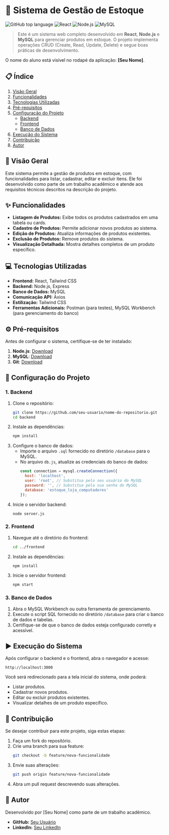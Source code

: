 # 🛒 Sistema de Gestão de Estoque

![GitHub top language](https://img.shields.io/badge/Language-JavaScript-blue) ![React](https://img.shields.io/badge/React-18.x-blueviolet) ![Node.js](https://img.shields.io/badge/Node.js-16.x-green) ![MySQL](https://img.shields.io/badge/MySQL-8.x-yellow)

> Este é um sistema web completo desenvolvido em **React**, **Node.js** e **MySQL** para gerenciar produtos em estoque. O projeto implementa operações CRUD (Create, Read, Update, Delete) e segue boas práticas de desenvolvimento.

O nome do aluno está visível no rodapé da aplicação: **[Seu Nome]**.

## 📋 Índice

1. [Visão Geral](#visão-geral)
2. [Funcionalidades](#funcionalidades)
3. [Tecnologias Utilizadas](#tecnologias-utilizadas)
4. [Pré-requisitos](#pré-requisitos)
5. [Configuração do Projeto](#configuração-do-projeto)
   - [Backend](#backend)
   - [Frontend](#frontend)
   - [Banco de Dados](#banco-de-dados)
6. [Execução do Sistema](#execução-do-sistema)
7. [Contribuição](#contribuição)
8. [Autor](#autor)

## 🌟 Visão Geral

Este sistema permite a gestão de produtos em estoque, com funcionalidades para listar, cadastrar, editar e excluir itens. Ele foi desenvolvido como parte de um trabalho acadêmico e atende aos requisitos técnicos descritos na descrição do projeto.

## ✨ Funcionalidades

- **Listagem de Produtos:** Exibe todos os produtos cadastrados em uma tabela ou cards.
- **Cadastro de Produtos:** Permite adicionar novos produtos ao sistema.
- **Edição de Produtos:** Atualiza informações de produtos existentes.
- **Exclusão de Produtos:** Remove produtos do sistema.
- **Visualização Detalhada:** Mostra detalhes completos de um produto específico.

## 💻 Tecnologias Utilizadas

- **Frontend:** React, Tailwind CSS
- **Backend:** Node.js, Express
- **Banco de Dados:** MySQL
- **Comunicação API:** Axios
- **Estilização:** Tailwind CSS
- **Ferramentas Adicionais:** Postman (para testes), MySQL Workbench (para gerenciamento do banco)

## ⚙️ Pré-requisitos

Antes de configurar o sistema, certifique-se de ter instalado:

1. **Node.js**: [Download](https://nodejs.org/en/download/)
2. **MySQL**: [Download](https://dev.mysql.com/downloads/installer/)
3. **Git**: [Download](https://git-scm.com/downloads)

## 🚀 Configuração do Projeto

### 1. Backend

1. Clone o repositório:
   ```bash
   git clone https://github.com/seu-usuario/nome-do-repositorio.git
   cd backend
   ```
2. Instale as dependências:
   ```bash
   npm install
   ```
3. Configure o banco de dados:
   - Importe o arquivo `.sql` fornecido no diretório `/database` para o MySQL.
   - No arquivo `db.js`, atualize as credenciais do banco de dados:
     ```javascript
     const connection = mysql.createConnection({
       host: 'localhost',
       user: 'root', // Substitua pelo seu usuário do MySQL
       password: '', // Substitua pela sua senha do MySQL
       database: 'estoque_loja_computadores'
     });
     ```
4. Inicie o servidor backend:
   ```bash
   node server.js
   ```

### 2. Frontend

1. Navegue até o diretório do frontend:
   ```bash
   cd ../frontend
   ```
2. Instale as dependências:
   ```bash
   npm install
   ```
3. Inicie o servidor frontend:
   ```bash
   npm start
   ```

### 3. Banco de Dados

1. Abra o MySQL Workbench ou outra ferramenta de gerenciamento.
2. Execute o script SQL fornecido no diretório `/database` para criar o banco de dados e tabelas.
3. Certifique-se de que o banco de dados esteja configurado corretly e acessível.

## ▶️ Execução do Sistema

Após configurar o backend e o frontend, abra o navegador e acesse:
```
http://localhost:3000
```

Você será redirecionado para a tela inicial do sistema, onde poderá:
- Listar produtos.
- Cadastrar novos produtos.
- Editar ou excluir produtos existentes.
- Visualizar detalhes de um produto específico.

## 🤝 Contribuição

Se desejar contribuir para este projeto, siga estas etapas:

1. Faça um fork do repositório.
2. Crie uma branch para sua feature:
   ```bash
   git checkout -b feature/nova-funcionalidade
   ```
3. Envie suas alterações:
   ```bash
   git push origin feature/nova-funcionalidade
   ```
4. Abra um pull request descrevendo suas alterações.

## 👤 Autor

Desenvolvido por [Seu Nome] como parte de um trabalho acadêmico.

- **GitHub:** [Seu Usuário](https://github.com/seu-usuario)
- **LinkedIn:** [Seu LinkedIn](https://www.linkedin.com/in/seu-linkedin/)